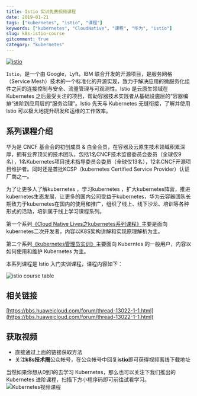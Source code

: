 ```yaml
---
title: Istio 实训免费视频课程
date: 2019-01-21
tags: ["kubernetes", "istio", "课程"]
keywords: ["kubernetes", "CloudNative", "课程", "华为", "istio"]
slug: k8s-istio-course
gitcomment: true
category: "kubernetes"
---
```


[![istio](https://bxdc-static.oss-cn-beijing.aliyuncs.com/images/BF9SiB.jpg)](/post/k8s-istio-course/)

`Istio`，是一个由 Google，Lyft，IBM 联合开发的开源项目，是服务网格（Service Mesh）技术的一个标准化的开源实现，致力于解决应用的微服务化组件之间的连接控制与安全、流量管理与可观测性。Istio 是云原生领域在 Kubernetes 之后最受关注的项目，帮助容器技术实践者从基础设施层的“容器编排“进阶到应用层的“服务治理”。Istio 先天与 Kubernetes 无缝衔接，了解并使用 Istio 可以极大地提升研发和运维的工作效率。

<!--more-->

## 系列课程介绍
华为是 CNCF 基金会的初创成员 & 白金会员，在容器及云原生技术领域积累深厚，拥有业界顶尖的技术团队，包括1名CNCF技术监督委员会委员（全球仅9名），1名Kubernetes项目技术指导委员会委员（全球仅13名），12名CNCF开源项目维护者。同时还是首批KCSP（kubernetes Certified Service Provider）认证厂商之一。

为了让更多人了解kubernetes ，学习kubernetes ，扩大kubernetes阵营，推进kubernetes生态发展，让更多的国内公司受益于kubernetes，华为云容器团队长期致力于kubernetes在国内的使用和推广，组织了线上、线下沙龙、培训等各种形式的活动，培训属于线上学习课程系列。

第一个系列[《Cloud Native Lives之kubernetes系列课程》](/post/huawei-cloudnativelives-k8s-course/)主要是面向kubernetes二次开发者，内容以K8S架构讲解和实现原理解析为主。

第二个系列[《kubernetes管理员实训》](/post/k8s-cka-course/)主要面向 Kuberntes 的一般用户，内容以如何使用和维护 Kubernetes 为主。

本系列课程是 Istio 入门实训课程，课程内容如下：

![istio course table](https://bxdc-static.oss-cn-beijing.aliyuncs.com/images/OhMR4y.jpg)


## 相关链接
[https://bbs.huaweicloud.com/forum/thread-13022-1-1.html](https://bbs.huaweicloud.com/forum/thread-13022-1-1.html)

## 获取视频

* 直接通过上面的链接获取方法
* 关注**k8s技术圈**公众帐号，在公众帐号中回复**istio**即可获得视频离线下载地址

当然如果你想从0到1的去学习 Kubernetes，那么也可以关注下我们推出的 Kubernetes 进阶课程，扫描下方小程序码即可前往试看学习。
![Kubernetes视频课程](/img/posts/k8s-video.jpeg)

<!--adsense-self-->
